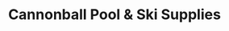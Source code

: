 ---
title: "Cannonball Pool & Ski Supplies"
url: /phillipsburg/cannonball-pool-and-ski-supplies/
shop: swimming pool
---